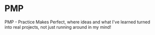 # PMP
PMP - Practice Makes Perfect, where ideas and what I've learned turned into real projects, not just running around in my mind!
